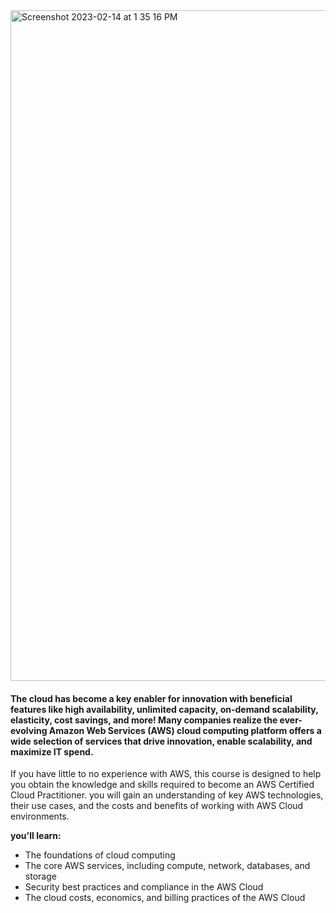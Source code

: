 <img width="1073" alt="Screenshot 2023-02-14 at 1 35 16 PM" src="https://user-images.githubusercontent.com/71556060/218682087-8539203b-9df6-48fd-a8ff-62a0d06d8e39.png">

#### The cloud has become a key enabler for innovation with beneficial features like high availability, unlimited capacity, on-demand scalability, elasticity, cost savings, and more! Many companies realize the ever-evolving Amazon Web Services (AWS) cloud computing platform offers a wide selection of services that drive innovation, enable scalability, and maximize IT spend.

If you have little to no experience with AWS, this course is designed to help you obtain the knowledge and skills required to become an AWS Certified Cloud Practitioner. you will gain an understanding of key AWS technologies, their use cases, and the costs and benefits of working with AWS Cloud environments.

**you'll learn:**

- The foundations of cloud computing
- The core AWS services, including compute, network, databases, and storage
- Security best practices and compliance in the AWS Cloud
- The cloud costs, economics, and billing practices of the AWS Cloud
